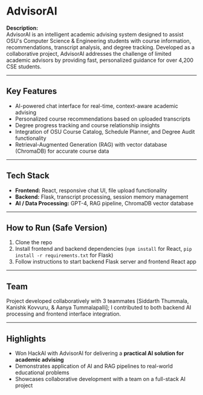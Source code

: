 # AdvisorAI

**Description:**  
AdvisorAI is an intelligent academic advising system designed to assist OSU's Computer Science & Engineering students with course information, recommendations, transcript analysis, and degree tracking. Developed as a collaborative project, AdvisorAI addresses the challenge of limited academic advisors by providing fast, personalized guidance for over 4,200 CSE students.

---

## Key Features
- AI-powered chat interface for real-time, context-aware academic advising  
- Personalized course recommendations based on uploaded transcripts  
- Degree progress tracking and course relationship insights  
- Integration of OSU Course Catalog, Schedule Planner, and Degree Audit functionality  
- Retrieval-Augmented Generation (RAG) with vector database (ChromaDB) for accurate course data  

---

## Tech Stack
- **Frontend:** React, responsive chat UI, file upload functionality  
- **Backend:** Flask, transcript processing, session memory management  
- **AI / Data Processing:** GPT-4, RAG pipeline, ChromaDB vector database  

---

## How to Run (Safe Version)
1. Clone the repo  
2. Install frontend and backend dependencies (`npm install` for React, `pip install -r requirements.txt` for Flask)  
3. Follow instructions to start backend Flask server and frontend React app  

---

## Team
Project developed collaboratively with 3 teammates [Siddarth Thummala, Kanishk Kovvuru, & Aanya Tummalapalli]; I contributed to both backend AI processing and frontend interface integration.

---

## Highlights
- Won HackAI with AdvisorAI for delivering a **practical AI solution for academic advising**  
- Demonstrates application of AI and RAG pipelines to real-world educational problems  
- Showcases collaborative development with a team on a full-stack AI project  

